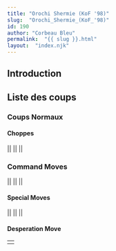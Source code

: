 ```yaml
---
title: "Orochi Shermie (KoF '98)"
slug:  "Orochi_Shermie_(KoF_'98)"
id: 190
author: "Corbeau Bleu"
permalink:  "{{ slug }}.html"
layout:  "index.njk"
---
```


## Introduction

## Liste des coups

### Coups Normaux

#### Choppes

||
||
||

### Command Moves

||
||
||

#### Special Moves

||
||
||

#### Desperation Move

|     |
|-----|
|     |
